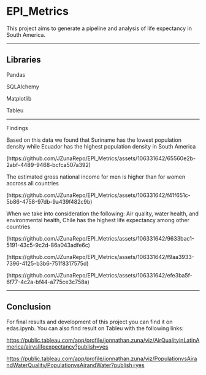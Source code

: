 # EPI_Metrics

<P>This project aims to generate a pipeline and analysis of life expectancy in South America. 
<hr>
<h2>Libraries</h2>
<p>Pandas</p>
<p>SQLAlchemy</p>
<p>Matplotlib</p>
<p>Tableu</p>
<hr>
<p>Findings</p>
<p>Based on this data we found that Suriname has the lowest population density while Ecuador has the highest population density in South America</p>
<p>(https://github.com/JZunaRepo/EPI_Metrics/assets/106331642/65560e2b-2abf-4489-9468-bcfca507a392)</P>
<p>The estimated gross national income for men is higher than for women accross all countries</p>
<p>(https://github.com/JZunaRepo/EPI_Metrics/assets/106331642/f41f651c-5b86-4758-97db-9a439f482c9b)</p>
<p>When we take into consideration the following: Air quality, water health, and environmental health, Chile has the highest life expectancy among other countries </p>
<p>(https://github.com/JZunaRepo/EPI_Metrics/assets/106331642/9633bac1-5191-43c5-9c2d-86a043adfe6c)</p>
<p>(https://github.com/JZunaRepo/EPI_Metrics/assets/106331642/f9aa3933-7396-4125-b3b6-751f8317575d)</p>
<p>(https://github.com/JZunaRepo/EPI_Metrics/assets/106331642/efe3ba5f-6f77-4c2a-bf44-a775ce3c758a)</p>
<hr>
<h2>Conclusion</h2>
For final results and development of this project you can find it on edas.ipynb. You can also find result on Tableu with the following links:

https://public.tableau.com/app/profile/jonnathan.zuna/viz/AirQualityinLatinAmerica/airvslifeexpectancy?publish=yes

https://public.tableau.com/app/profile/jonnathan.zuna/viz/PopulationvsAirandWaterQuality/PopulationvsAirandWater?publish=yes

